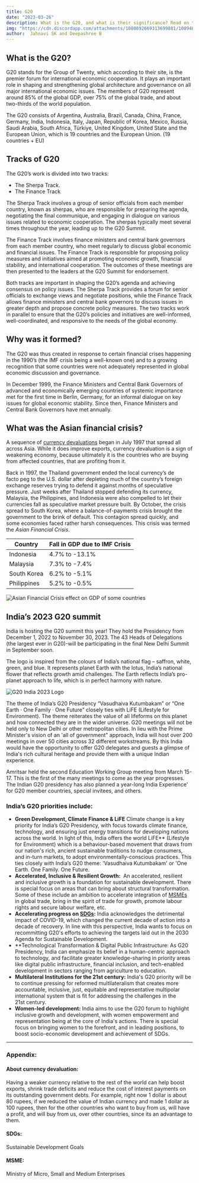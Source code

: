 ```yaml
---
title: G20
date: "2023-03-26"
description: What is the G20, and what is their significance? Read on to find out.
img: "https://cdn.discordapp.com/attachments/1080892669313699881/1089483087886426152/image001CHJU.png"
author:  Jahnavi SK and Deepashree B
---
```


## What is the G20?

G20 stands for the Group of Twenty, which according to their site, is the premier forum for international economic cooperation. It plays an important role in shaping and strengthening global architecture and governance on all major international economic issues. The members of G20 represent around 85% of the global GDP, over 75% of the global trade, and about two-thirds of the world population.

The G20 consists of Argentina, Australia, Brazil, Canada, China, France, Germany, India, Indonesia, Italy, Japan, Republic of Korea, Mexico, Russia, Saudi Arabia, South Africa, Türkiye, United Kingdom, United State and the European Union, which is 19 countries and the European Union. (19 countries + EU)


## Tracks of G20

The G20’s work is divided into two tracks: 
- The Sherpa Track. 
- The Finance Track

The Sherpa Track involves a group of senior officials from each member country, known as sherpas, who are responsible for preparing the agenda, negotiating the final communique, and engaging in dialogue on various issues related to economic cooperation. The sherpas typically meet several times throughout the year, leading up to the G20 Summit.

The Finance Track involves finance ministers and central bank governors from each member country, who meet regularly to discuss global economic and financial issues. The Finance Track is responsible for proposing policy measures and initiatives aimed at promoting economic growth, financial stability, and international cooperation. The outcomes of these meetings are then presented to the leaders at the G20 Summit for endorsement.

Both tracks are important in shaping the G20’s agenda and achieving consensus on policy issues. The Sherpa Track provides a forum for senior officials to exchange views and negotiate positions, while the Finance Track allows finance ministers and central bank governors to discuss issues in greater depth and propose concrete policy measures. The two tracks work in parallel to ensure that the G20’s policies and initiatives are well-informed, well-coordinated, and responsive to the needs of the global economy.

## Why was it formed?


The G20 was thus created in response to certain financial crises happening in the 1990’s (the IMF crisis being a well-known one) and to a growing recognition that some countries were not adequately represented in global economic discussion and governance.

In December 1999, the Finance Ministers and Central Bank Governors of advanced and economically emerging countries of systemic importance met for the first time in Berlin, Germany, for an informal dialogue on key issues for global economic stability. Since then, Finance Ministers and Central Bank Governors have met annually.

## What was the Asian financial crisis?


A sequence of [currency devaluations](#about-currency-devaluation) began in July 1997 that spread all across Asia. 
While it does improve exports, currency devaluation is a sign of weakening economy, because ultimately it is the countries who are buying from affected countries, that are profiting from it. 

Back in 1997, the  Thailand government ended the local currency’s de facto peg to the U.S. dollar after depleting much of the country’s foreign exchange reserves trying to defend it against months of speculative pressure. Just weeks after Thailand stopped defending its currency, Malaysia, the Philippines, and Indonesia were also compelled to let their currencies fall as speculative market pressure built. By October, the crisis spread to South Korea, where a balance-of-payments crisis brought the government to the brink of default.
This contagion spread quickly, and some economies faced rather harsh consequences. This crisis was termed the *Asian Financial Crisis*.

|Country|Fall in GDP due to IMF Crisis|
|---|---|
|Indonesia|4.7% to -13.1%|
|Malaysia|7.3% to -7.4%|
|South Korea|6.2% to -5.1%|
|Philippines|5.2% to -0.5%|

![Asian Financial Crisis effect on GDP of some countries](https://www.investopedia.com/thmb/sCtSxP22txMrQfUVYzlUTj6jJ7Y=/1500x0/filters:no_upscale():max_bytes(150000):strip_icc()/GDPchartfromIMFdataPNG2-de0459e707864230b17ed69d1ed86d2b.png)



## India’s 2023 G20 summit


India is hosting the G20 summit this year! They hold the Presidency from December 1, 2022 to November 30, 2023. The 43 Heads of Delegations (the largest ever in G20)-will be participating in the final New Delhi Summit in September soon. 

The logo is inspired from the colours of India’s national flag – saffron, white, green, and blue. It represents planet Earth with the lotus, India’s national flower that reflects growth amid challenges. 
The Earth reflects India’s pro-planet approach to life, which is in perfect harmony with nature. 

![G20 India 2023 Logo](https://static.pib.gov.in/WriteReadData/userfiles/image/image001CHJU.jpg)

The theme of India’s G20 Presidency “Vasudhaiva Kutumbakam” or “One Earth · One Family · One Future” closely ties with LiFE (Lifestyle for Environment). The theme reiterates the value of all lifeforms on this planet and how connected they are in the wider universe. 
G20 meetings will not be held only to New Delhi or other metropolitan cities. In lieu with the Prime Minister's vision of an 'all of government" approach, India will host over 200 meetings in over 50 cities across 32 different workstreams. By this India would have the opportunity to offer G20 delegates and guests a glimpse of India's rich cultural heritage and provide them with a unique Indian experience. 


Amritsar held the second Education Working Group meeting from March 15-17. This is the first of the many meetings to come as the year progresses.
The Indian G20 presidency has also planned a year-long India Experience' for G20 member countries, special invitees, and others.


### India’s G20 priorities include:

- **Green Development, Climate Finance & LiFE**
Climate change is a key priority for India’s G20 Presidency, with focus towards climate finance, technology, and ensuring just energy transitions for developing nations across the world.
In light of this, India offers the world LiFE** (Lifestyle for Environment) which is a behaviour-based movement that draws from our nation's rich, ancient sustainable traditions to nudge consumers, and in-turn markets, to adopt environmentally-conscious practices. This ties closely with India’s G20 theme: 'Vasudhaiva Kutumbakam' or 'One Earth. One Family. One Future.
- **Accelerated, Inclusive & Resilient Growth:** 
An accelerated, resilient and inclusive growth is a foundation for sustainable development. There is special focus on areas that can bring about structural transformation. Some of these include an ambition to accelerate integration of [MSMEs](#msme) in global trade, bring in the spirit of trade for growth, promote labour rights and secure labour welfare, etc.
- **Accelerating progress on [SDGs](#sdgs):**
India acknowledges the detrimental impact of COVID-19, which changed the current decade of action into a decade of recovery. In line with this perspective, India wants to focus on recommitting G20's efforts to achieving the targets laid out in the 2030 Agenda for Sustainable Development.
- **Technological Transformation & Digital Public Infrastructure:
As G20 Presidency, India can emphasize its belief in a human-centric approach to technology, and facilitate greater knowledge-sharing in priority areas like digital public infrastructure, financial inclusion, and tech-enabled development in sectors ranging from agriculture to education.
- **Multilateral Institutions for the 21st century:**
India's G20 priority will be to continue pressing for reformed multilateralism that creates more accountable, inclusive, just, equitable and representative multipolar international system that is fit for addressing the challenges in the 21st century.
- **Women-led development:**
India aims to use the G20 forum to highlight inclusive growth and development, with women empowerment and representation being at the core of India's actions. There is special focus on bringing women to the forefront, and in leading positions, to boost socio-economic development and achievement of SDGs.

---


### **Appendix:**


#### **About currency devaluation:** 
Having a weaker currency relative to the rest of the world can help boost exports, shrink trade deficits and reduce the cost of interest payments on its outstanding government debts. For example, right now 1 dollar is about 80 rupees, if we reduced the value of Indian currency and made 1 dollar as 100 rupees, then for the other countries who want to buy from us, will have a profit, and will buy from us, over other countries, since its an advantage to them.

#### **SDGs:**
Sustainable Development Goals

#### **MSME:**
Ministry of Micro, Small and Medium Enterprises









